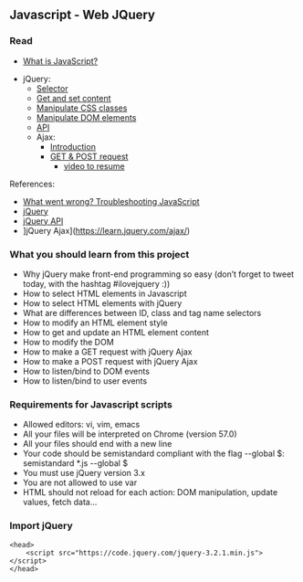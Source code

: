 ## Javascript - Web JQuery

### Read

- [What is JavaScript?](https://developer.mozilla.org/en-US/docs/Learn/JavaScript/First_steps/What_is_JavaScript)
* jQuery:
  * [Selector](http://www.jquery-tutorial.net/selectors/using-elements-ids-and-classes/)
  * [Get and set content](http://www.jquery-tutorial.net/dom-manipulation/getting-and-setting-content/)
  * [Manipulate CSS classes](http://www.jquery-tutorial.net/dom-manipulation/getting-and-setting-css-classes/)
  * [Manipulate DOM elements](http://www.jquery-tutorial.net/dom-manipulation/the-append-and-prepend-methods/)
  * [API](https://oscarotero.com/jquery/)
  * Ajax:
    * [Introduction](http://www.jquery-tutorial.net/ajax/introduction/)
    * [GET & POST request](http://www.jquery-tutorial.net/ajax/the-get-and-post-methods/)
      * [video to resume](https://www.youtube.com/watch?v=fEYx8dQr_cQ)

References:

- [What went wrong? Troubleshooting JavaScript](https://developer.mozilla.org/en-US/docs/Learn/JavaScript/First_steps/What_went_wrong)
- [jQuery](https://jquery.com/)
- [jQuery API](http://api.jquery.com/)
- ]jQuery Ajax](https://learn.jquery.com/ajax/)

### What you should learn from this project

- Why jQuery make front-end programming so easy (don’t forget to tweet today, with the hashtag #ilovejquery :))
- How to select HTML elements in Javascript
- How to select HTML elements with jQuery
- What are differences between ID, class and tag name selectors
- How to modify an HTML element style
- How to get and update an HTML element content
- How to modify the DOM
- How to make a GET request with jQuery Ajax
- How to make a POST request with jQuery Ajax
- How to listen/bind to DOM events
- How to listen/bind to user events

### Requirements for Javascript scripts

- Allowed editors: vi, vim, emacs
- All your files will be interpreted on Chrome (version 57.0)
- All your files should end with a new line
- Your code should be semistandard compliant with the flag --global $: semistandard *.js --global $
- You must use jQuery version 3.x
- You are not allowed to use var
- HTML should not reload for each action: DOM manipulation, update values, fetch data...

### Import jQuery
```
<head>
    <script src="https://code.jquery.com/jquery-3.2.1.min.js"></script>
</head>
```
